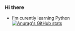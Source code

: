 ### Hi there
- I'm curently learning Python</br>
[![Anurag's GitHub stats](https://github-readme-stats.vercel.app/api?username=chulhyunjo)](https://github.com/chulhyunjo/github-readme-stats)
